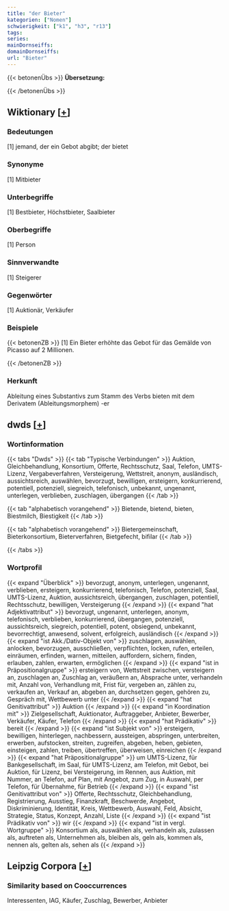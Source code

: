 ```yaml
---
title: "der Bieter"
kategorien: ["Nomen"]
schwierigkeit: ["k1", "h3", "r13"]
tags:
series:
mainDornseiffs:
domainDornseiffs:
url: "Bieter"
---
```


{{< betonenÜbs >}}
**Übersetzung:**  
  
{{< /betonenÜbs >}}

## Wiktionary [[+](https://de.wiktionary.org/wiki/Bieter)]

### Bedeutungen
[1] jemand, der ein Gebot abgibt; der bietet  

### Synonyme
[1] Mitbieter  

### Unterbegriffe
[1] Bestbieter, Höchstbieter, Saalbieter  

### Oberbegriffe
[1] Person  

### Sinnverwandte
[1] Steigerer  

### Gegenwörter
[1] Auktionär, Verkäufer  

### Beispiele
{{< betonenZB >}}
[1] Ein Bieter erhöhte das Gebot für das Gemälde von Picasso auf 2 Millionen.  

{{< /betonenZB >}}
### Herkunft
Ableitung eines Substantivs zum Stamm des Verbs bieten mit dem Derivatem (Ableitungsmorphem) -er  



## dwds [[+](https://www.dwds.de/wb/Bieter)]

### Wortinformation
{{< tabs "Dwds" >}}
{{< tab "Typische Verbindungen" >}}
Auktion, Gleichbehandlung, Konsortium, Offerte, Rechtsschutz, Saal, Telefon, UMTS-Lizenz, Vergabeverfahren, Versteigerung, Wettstreit, anonym, ausländisch, aussichtsreich, auswählen, bevorzugt, bewilligen, ersteigern, konkurrierend, potentiell, potenziell, siegreich, telefonisch, unbekannt, ungenannt, unterlegen, verblieben, zuschlagen, übergangen
{{< /tab >}}

{{< tab "alphabetisch vorangehend" >}}
Bietende, bietend, bieten, Biestmilch, Biestigkeit
{{< /tab >}}

{{< tab "alphabetisch vorangehend" >}}
Bietergemeinschaft, Bieterkonsortium, Bieterverfahren, Bietgefecht, bifilar
{{< /tab >}}

{{< /tabs >}}

### Wortprofil
{{< expand "Überblick" >}} bevorzugt, anonym, unterlegen, ungenannt, verblieben, ersteigern, konkurrierend, telefonisch, Telefon, potenziell, Saal, UMTS-Lizenz, Auktion, aussichtsreich, übergangen, zuschlagen, potentiell, Rechtsschutz, bewilligen, Versteigerung {{< /expand >}}
{{< expand "hat Adjektivattribut" >}} bevorzugt, ungenannt, unterlegen, anonym, telefonisch, verblieben, konkurrierend, übergangen, potenziell, aussichtsreich, siegreich, potentiell, potent, obsiegend, unbekannt, bevorrechtigt, anwesend, solvent, erfolgreich, ausländisch {{< /expand >}}
{{< expand "ist Akk./Dativ-Objekt von" >}} zuschlagen, auswählen, anlocken, bevorzugen, ausschließen, verpflichten, locken, rufen, erteilen, einräumen, erfinden, warnen, mitteilen, auffordern, sichern, finden, erlauben, zahlen, erwarten, ermöglichen {{< /expand >}}
{{< expand "ist in Präpositionalgruppe" >}} ersteigern von, Wettstreit zwischen, versteigern an, zuschlagen an, Zuschlag an, veräußern an, Absprache unter, verhandeln mit, Anzahl von, Verhandlung mit, Frist für, vergeben an, zählen zu, verkaufen an, Verkauf an, abgeben an, durchsetzen gegen, gehören zu, Gespräch mit, Wettbewerb unter {{< /expand >}}
{{< expand "hat Genitivattribut" >}} Auktion {{< /expand >}}
{{< expand "in Koordination mit" >}} Zielgesellschaft, Auktionator, Auftraggeber, Anbieter, Bewerber, Verkäufer, Käufer, Telefon {{< /expand >}}
{{< expand "hat Prädikativ" >}} bereit {{< /expand >}}
{{< expand "ist Subjekt von" >}} ersteigern, bewilligen, hinterlegen, nachbessern, aussteigen, abspringen, unterbreiten, erwerben, aufstocken, streiten, zugreifen, abgeben, heben, gebieten, einsteigen, zahlen, treiben, übertreffen, überweisen, einreichen {{< /expand >}}
{{< expand "hat Präpositionalgruppe" >}} um UMTS-Lizenz, für Bankgesellschaft, im Saal, für UMTS-Lizenz, am Telefon, mit Gebot, bei Auktion, für Lizenz, bei Versteigerung, im Rennen, aus Auktion, mit Nummer, an Telefon, auf Plan, mit Angebot, zum Zug, in Auswahl, per Telefon, für Übernahme, für Betrieb {{< /expand >}}
{{< expand "ist Genitivattribut von" >}} Offerte, Rechtsschutz, Gleichbehandlung, Registrierung, Ausstieg, Finanzkraft, Beschwerde, Angebot, Diskriminierung, Identität, Kreis, Wettbewerb, Auswahl, Feld, Absicht, Strategie, Status, Konzept, Anzahl, Liste {{< /expand >}}
{{< expand "ist Prädikativ von" >}} wir {{< /expand >}}
{{< expand "ist in vergl. Wortgruppe" >}} Konsortium als, auswählen als, verhandeln als, zulassen als, auftreten als, Unternehmen als, bleiben als, geln als, kommen als, nennen als, gelten als, sehen als {{< /expand >}}

## Leipzig Corpora [[+](https://corpora.uni-leipzig.de/en/res?word=Bieter&corpusId=deu_newscrawl-public_2018)]


### Similarity based on Cooccurrences
Interessenten, IAG, Käufer, Zuschlag, Bewerber, Anbieter

